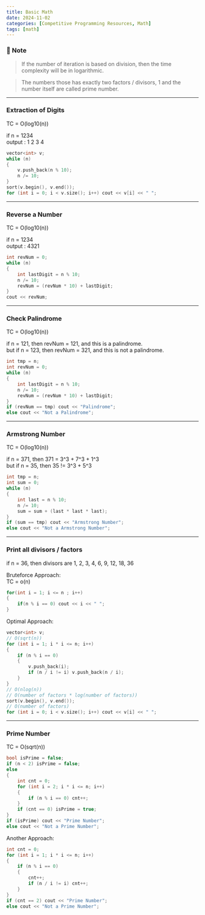 ```yaml
---
title: Basic Math
date: 2024-11-02
categories: [Competitive Programming Resources, Math]
tags: [math]
---
```


### **📝 Note**

> If the number of iteration is based on division, 
    then the time complexity will be in logarithmic.

> The numbers those has exactly two factors / divisors, 
    1 and the number itself are called prime number. 

---

### Extraction of Digits
TC = O(log10(n))

if n = 1234\
output : 1 2 3 4

```cpp
vector<int> v;
while (n)
{
    v.push_back(n % 10);
    n /= 10;
}
sort(v.begin(), v.end());
for (int i = 0; i < v.size(); i++) cout << v[i] << " ";
```

---

### Reverse a Number
TC = O(log10(n))

if n = 1234\
output : 4321

```cpp
int revNum = 0;
while (n)
{
    int lastDigit = n % 10;
    n /= 10;
    revNum = (revNum * 10) + lastDigit;
}
cout << revNum;
```
---

### Check Palindrome
TC = O(log10(n))

if n = 121, then revNum = 121, and this is a palindrome.\
but if n = 123, then revNum = 321, and this is not a palindrome.

```cpp
int tmp = n;
int revNum = 0;
while (n)
{
    int lastDigit = n % 10;
    n /= 10;
    revNum = (revNum * 10) + lastDigit;
}
if (revNum == tmp) cout << "Palindrome";
else cout << "Not a Palindrome";
```

---

### Armstrong Number
TC = O(log10(n))

if n = 371, then 371 = 3^3 + 7^3 + 1^3\
but if n = 35, then 35 != 3^3 + 5^3

```cpp
int tmp = n;
int sum = 0;
while (n)
{
    int last = n % 10;
    n /= 10;
    sum = sum + (last * last * last);
}
if (sum == tmp) cout << "Armstrong Number";
else cout << "Not a Armstrong Number";
```

---

### Print all divisors / factors

if n = 36, then divisors are 1, 2, 3, 4, 6, 9, 12, 18, 36

Bruteforce Approach:\
TC = o(n)

```cpp
for(int i = 1; i <= n ; i++)
{
    if(n % i == 0) cout << i << " ";
}
```

Optimal Approach:

```cpp
vector<int> v;
// O(sqrt(n))
for (int i = 1; i * i <= n; i++)
{
    if (n % i == 0)
    {
        v.push_back(i);
        if (n / i != i) v.push_back(n / i);
    }
}
// O(nlog(n))
// O(number of factors * log(number of factors))
sort(v.begin(), v.end());
// O(number of factors)
for (int i = 0; i < v.size(); i++) cout << v[i] << " ";
```

---

### Prime Number
TC = O(sqrt(n))

```cpp
bool isPrime = false;
if (n < 2) isPrime = false;
else
{
    int cnt = 0;
    for (int i = 2; i * i <= n; i++)
    {
        if (n % i == 0) cnt++;
    }
    if (cnt == 0) isPrime = true;
}
if (isPrime) cout << "Prime Number";
else cout << "Not a Prime Number";
```

Another Approach:

```cpp
int cnt = 0;
for (int i = 1; i * i <= n; i++)
{
    if (n % i == 0)
    {
        cnt++;
        if (n / i != i) cnt++;
    }
}
if (cnt == 2) cout << "Prime Number";
else cout << "Not a Prime Number";
```
